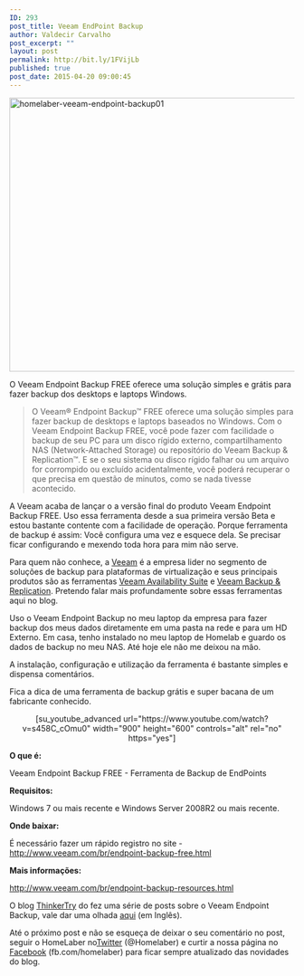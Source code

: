 ```yaml
---
ID: 293
post_title: Veeam EndPoint Backup
author: Valdecir Carvalho
post_excerpt: ""
layout: post
permalink: http://bit.ly/1FVijLb
published: true
post_date: 2015-04-20 09:00:45
---
```

<img class="aligncenter size-full wp-image-342" src="http://homelaber.com.br/site/wp-content/uploads/2015/04/homelaber-veeam-endpoint-backup01.jpg" alt="homelaber-veeam-endpoint-backup01" width="976" height="484" />

<p class="textpart__title">O Veeam Endpoint Backup FREE oferece uma solução simples e grátis para fazer backup dos desktops e laptops Windows.</p>

<blockquote>O Veeam® Endpoint Backup™ FREE oferece uma solução simples para fazer backup de desktops e laptops baseados no Windows. Com o Veeam Endpoint Backup FREE, você pode fazer com facilidade o backup de seu PC para um disco rígido externo, compartilhamento NAS (Network-Attached Storage) ou repositório do Veeam Backup &amp; Replication™. E se o seu sistema ou disco rígido falhar ou um arquivo for corrompido ou excluído acidentalmente, você poderá recuperar o que precisa em questão de minutos, como se nada tivesse acontecido.</blockquote>

<p class="textpart__title"><!--more-->A Veeam acaba de lançar o a versão final do produto Veeam Endpoint Backup FREE. Uso essa ferramenta desde a sua primeira versão Beta e estou bastante contente com a facilidade de operação. Porque ferramenta de backup é assim: Você configura uma vez e esquece dela. Se precisar ficar configurando e mexendo toda hora para mim não serve.</p>

<p class="textpart__title">Para quem não conhece, a <a href="http://www.veeam.com/br/">Veeam</a> é a empresa lider no segmento de soluções de backup para plataformas de virtualização e seus principais produtos são as ferramentas <a href="http://www.veeam.com/br/data-center-availability-suite.html">Veeam Availability Suite</a> e <a href="http://www.veeam.com/br/vm-backup-recovery-replication-software.html">Veeam Backup &amp; Replication</a>. Pretendo falar mais profundamente sobre essas ferramentas aqui no blog.</p>

<p class="textpart__title">Uso o Veeam Endpoint Backup no meu laptop da empresa para fazer backup dos meus dados diretamente em uma pasta na rede e para um HD Externo. Em casa, tenho instalado no meu laptop de Homelab e guardo os dados de backup no meu NAS. Até hoje ele não me deixou na mão.</p>

<p class="textpart__title">A instalação, configuração e utilização da ferramenta é bastante simples e dispensa comentários.</p>

<p class="textpart__title">Fica a dica de uma ferramenta de backup grátis e super bacana de um fabricante conhecido.</p>

<p class="textpart__title" style="text-align: center;">[su_youtube_advanced url="https://www.youtube.com/watch?v=s458C_cOmu0" width="900" height="600" controls="alt" rel="no" https="yes"]</p>

<p class="textpart__title"><strong>O que é:</strong></p>

<p class="textpart__title">Veeam Endpoint Backup FREE - Ferramenta de Backup de EndPoints</p>

<p class="textpart__title"><strong>Requisitos:</strong></p>

Windows 7 ou mais recente e Windows Server 2008R2 ou mais recente.

<strong>Onde baixar:</strong>

É necessário fazer um rápido registro no site - <a href="http://www.veeam.com/br/endpoint-backup-free.html">http://www.veeam.com/br/endpoint-backup-free.html</a>

<strong>Mais informações: </strong>

<a href="http://www.veeam.com/br/endpoint-backup-resources.html">http://www.veeam.com/br/endpoint-backup-resources.html</a>

O blog <a href="https://tinkertry.com/about">ThinkerTry</a> do fez uma série de posts sobre o Veeam Endpoint Backup, vale dar uma olhada <a href="https://tinkertry.com/superguide-veeam-endpoint-backup-free">aqui</a> (em Inglês).

Até o próximo post e não se esqueça de deixar o seu comentário no post, seguir o HomeLaber no<a href="https://twitter.com/homelaber">Twitter</a> (@Homelaber) e curtir a nossa página no <a href="https://www.facebook.com/homelaber">Facebook</a> (fb.com/homelaber) para ficar sempre atualizado das novidades do blog.